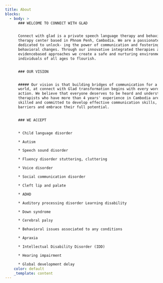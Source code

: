 ```yaml
---
title: About
blocks:
  - body: >
      ### WELCOME TO CONNECT WITH GLAD


      Connect with glad is a private speech language therapy and behavioral
      therapy center based in Phnom Penh, Cambodia. We are a passionate team
      dedicated to unlock- ing the power of communication and fostering positive
      behavioral changes. Through our innovative integrated therapies and
      evidencebased approaches we create a safe and nurturing environment for
      individuals of all ages to flourish.


      ### OUR VISION


      ##### Our vision is that building bridges of communication for a connected
      world, at connect with Glad transformation begins with every word and
      action. We believe that everyone deserves to be heard and understood. Our
      therapists who have more than 4 years' experience in Cambodia are highly
      skilled and committed to develop effective communication skills, overcome
      barriers and embrace their full potential.


      ### WE ACCEPT


      * Child language disorder

      * Autism

      * Speech sound disorder

      * Fluency disorder stuttering, cluttering

      * Voice disorder

      * Social communication disorder

      * Cleft lip and palate 

      * ADHD

      * Auditory processing disorder Learning disability

      * Down syndrome

      * Cerebral palsy

      * Behavioral issues associated to any conditions 

      * Apraxia

      * Intellectual Disability Disorder (IDD)

      * Hearing impairment 

      * Global development delay
    color: default
    _template: content
---
```


